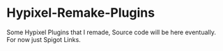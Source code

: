# Hypixel-Remake-Plugins
Some Hypixel Plugins that I remade, Source code will be here eventually. For now just Spigot Links.

